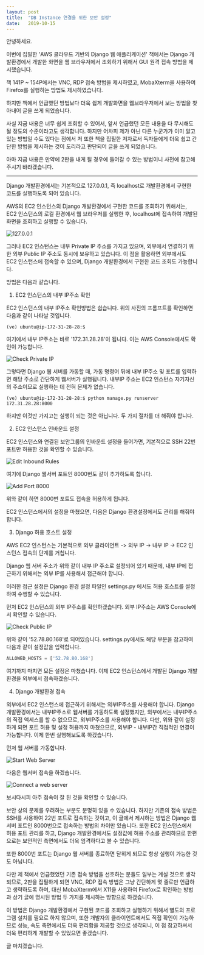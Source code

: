 ```yaml
---
layout: post
title:  "DB Instance 연결을 위한 보안 설정"
date:   2019-10-15
---
```


안녕하세요.

이번에 집필한 'AWS 클라우드 기반의 Django 웹 애플리케이션' 책에서는 Django 개발환경에서 개발한 화면을 웹 브라우저에서 조회하기 위해서 GUI 원격 접속 방법을 제시했습니다.

 책 141P ~ 154P에서는 VNC, RDP 접속 방법을 제시하였고, MobaXterm을 사용하여 Firefox를 실행하는 방법도 제시하였습니다.

하지만 책에서 언급했던 방법보다 더욱 쉽게 개발화면을 웹브라우저에서 보는 방법을 찾아내어 글을 쓰게 되었습니다.


사실 지금 내용은 너무 쉽게 조회할 수 있어서, 앞서 언급했던 모든 내용을 다 무시해도 될 정도의 수준이라고도 생각합니다. 하지만 어차피 제가 아닌 다른 누군가가 이미 알고 있는 방법일 수도 있다는 점에서 저 또한 책을 집필한 저자로서 독자들에게 더욱 쉽고 간단한 방법을 제시하는 것이 도리라고 판단되어 글을 쓰게 되었습니다.

아마 지금 내용은 만약에 2판을 내게 될 경우에 들어갈 수 있는 방법이니 사전에 참고해 주시기 바라겠습니다.

<hr /> 

 

Django 개발환경에서는 기본적으로 127.0.0.1, 즉 localhost로 개발환경에서 구현한 코드를 실행하도록 되어 있습니다.

AWS의 EC2 인스턴스의 Django 개발환경에서 구현한 코드를 조회하기 위해서는, EC2 인스턴스의 로컬 환경에서 웹 브라우저를 실행한 후, localhost에 접속하여 개발된 화면을 조회하고 실행할 수 있습니다. 

![127.0.0.1](/assets/img/img006_01.png)


그러나 EC2 인스턴스는 내부 Private IP 주소를 가지고 있으며, 외부에서 연결하기 위한 외부 Public IP 주소도 동시에 보유하고 있습니다. 이 점을 활용하면 외부에서도 EC2 인스턴스에 접속할 수 있으며, Django 개발환경에서 구현한 코드 조회도 가능합니다.

 

방법은 다음과 같습니다.

 

1. EC2 인스턴스의 내부 IP주소 확인

EC2 인스턴스의 내부 IP주소 확인방법은 쉽습니다. 위의 사진의 프롬프트를 확인하면 다음과 같이 나타날 것입니다.

``` Shell
(ve) ubuntu@ip-172-31-28-28:$
```

여기에서 내부 IP주소는 바로 '172.31.28.28'이 됩니다. 이는 AWS Console에서도 확인이 가능합니다.

![Check Private IP](/assets/img/img006_02.png)



그렇다면 Django 웹 서버를 가동할 때, 가동 명령어 뒤에 내부 IP주소 및 포트를 입력하면 해당 주소로 간단하게 웹서버가 실행됩니다. 내부IP 주소는 EC2 인스턴스 자기자신의 주소이므로 실행하는 데 전혀 문제가 없습니다.

``` Shell
(ve) ubuntu@ip-172-31-28-28:$ python manage.py runserver 172.31.28.28:8000
```

하지만 이것만 가지고는 실행이 되는 것은 아닙니다. 두 가지 절차를 더 해줘야 합니다.


2. EC2 인스턴스 인바운드 설정

EC2 인스턴스와 연결된 보안그룹의 인바운드 설정을 들어가면, 기본적으로 SSH 22번 포트만 허용한 것을 확인할 수 있습니다.

![Edit Inbound Rules](/assets/img/img006_03.png)



여기에 Django 웹서버 포트인 8000번도 같이 추가하도록 합니다.


![Add Port 8000](/assets/img/img006_04.png)



위와 같이 하면 8000번 포트도 접속을 허용하게 됩니다.

EC2 인스턴스에서의 설정을 마쳤으면, 다음은 Django 환경설정에서도 관리를 해줘야 합니다.

 

 

3. Django 허용 호스트 설정

AWS EC2 인스턴스는 기본적으로 외부 클라이언트 -> 외부 IP -> 내부 IP -> EC2 인스턴스 접속의 단계를 거칩니다.

Django 웹 서버 주소가 위와 같이 내부 IP 주소로 설정되어 있기 때문에, 내부 IP에 접근하기 위해서는 외부 IP를 사용해서 접근해야 합니다. 

 

이러한 접근 설정은 Django 환경 설정 파일인 settings.py 에서도 허용 호스트를 설정하여 수행할 수 있습니다.

 

먼저 EC2 인스턴스의 외부 IP주소를 확인하겠습니다. 외부 IP주소는 AWS Console에서 확인할 수 있습니다.

![Check Public IP](/assets/img/img006_05.png)



위와 같이 '52.78.80.168'로 되어있습니다. settings.py에서도 해당 부분을 참고하여 다음과 같이 설정값을 입력합니다.


``` Python
ALLOWED_HOSTS = ['52.78.80.168']
```

여기까지 마치면 모든 설정은 마쳤습니다. 이제 EC2 인스턴스에서 개발된 Django 개발환경을 외부에서 접속하겠습니다.

 

 

4. Django 개발환경 접속

외부에서 EC2 인스턴스에 접근하기 위해서는 외부IP주소를 사용해야 합니다. Django 개발환경에서는 내부IP주소로 웹서버를 가동하도록 설정했지만, 외부에서는 내부IP주소의 직접 액세스를 할 수 없으므로, 외부IP주소를 사용해야 합니다. 다만, 위와 같이 설정하게 되면 포트 허용 및 설정 허용까지 마쳤으므로, 외부IP - 내부IP간 직접적인 연결이 가능합니다. 이제 한번 실행해보도록 하겠습니다.

 

먼저 웹 서버를 가동합니다.

![Start Web Server](/assets/img/img006_06.png)



다음은 웹서버 접속을 하겠습니다.

![Connect a web server](/assets/img/img006_07.png)



보시다시피 아주 접속이 잘 된 것을 확인할 수 있습니다.

 

보안 상의 문제를 우려하는 부분도 분명히 있을 수 있습니다. 하지만 기존의 접속 방법은 SSH를 사용하여 22번 포트로 접속하는 것이고, 이 글에서 제시하는 방법은 Django 웹 서버 포트인 8000번으로 접속하는 방법의 차이만 있습니다. 또한 EC2 인스턴스에서 허용 포트 관리를 하고, Django 개발환경에서도 설정값에 허용 주소를 관리하므로 한편으로는 보안적인 측면에서도 더욱 엄격하다고 볼 수 있습니다.

 

또한 8000번 포트는 Django 웹 서버를 종료하면 닫히게 되므로 항상 실행이 가능한 것도 아닙니다.

 

다만 제 책에서 언급했었던 기존 접속 방법을 선호하는 분들도 일부는 계실 것으로 생각되므로, 2판을 집필하게 되면 VNC, RDP 접속 방법은 그냥 간단하게 몇 줄로만 언급하고 생략하도록 하며, 대신 MobaXterm에서 X11을 사용하여 Firefox로 확인하는 방법과 상기 글에 명시된 방법 두 가지를 제시하는 방향으로 하겠습니다.

 

이 방법은 Django 개발환경에서 구현된 코드를 조회하고 실행하기 위해서 별도의 프로그램 설치를 필요로 하지 않으며, 또한 개발자의 클라이언트에서도 직접 확인이 가능하므로 성능, 속도 측면에서도 더욱 편리함을 제공할 것으로 생각되니, 이 점 참고하셔서 더욱 편리하게 개발할 수 있었으면 좋겠습니다.

 

글 마치겠습니다.
